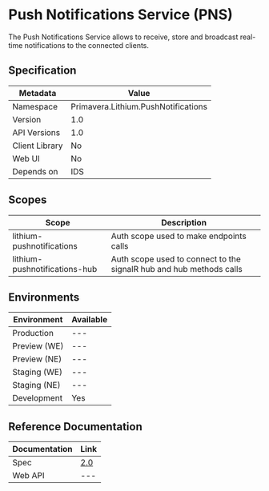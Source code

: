 # Push Notifications Service (PNS)

The Push Notifications Service allows to receive, store and broadcast real-time notifications to the connected clients.

## Specification

| Metadata | Value |
| - | - |
| Namespace | Primavera.Lithium.PushNotifications |
| Version | 1.0 |
| API Versions | 1.0 |
| Client Library | No |
| Web UI | No |
| Depends on | IDS |

## Scopes

| Scope | Description |
| - | - |
| lithium-pushnotifications | Auth scope used to make endpoints calls |
| lithium-pushnotifications-hub | Auth scope used to connect to the signalR hub and hub methods calls |

## Environments

| Environment | Available |
| - | - |
| Production | --- |
| Preview (WE) | --- |
| Preview (NE) | --- |
| Staging (WE) | --- |
| Staging (NE) | --- |
| Development | Yes |

## Reference Documentation

<!-- markdown-link-check-disable -->
| Documentation | Link |
| - | - |
| Spec | [2.0](./specs/pns-spec-2.0.md) |
| Web API | --- |
<!-- markdown-link-check-enable -->
